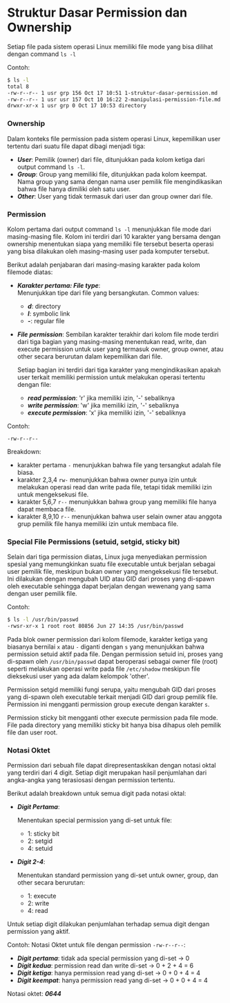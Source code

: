 # Struktur Dasar Permission dan Ownership
Setiap file pada sistem operasi Linux memiliki file mode yang bisa dilihat dengan command `ls -l`

Contoh:
```bash
$ ls -l
total 8
-rw-r--r-- 1 usr grp 156 Oct 17 10:51 1-struktur-dasar-permission.md
-rw-r--r-- 1 usr usr 157 Oct 10 16:22 2-manipulasi-permission-file.md
drwxr-xr-x 1 usr grp 0 Oct 17 10:53 directory
```
### Ownership
Dalam konteks file permission pada sistem operasi Linux, kepemilikan user tertentu dari suatu file dapat dibagi menjadi tiga:
- ***User***: Pemilik (owner) dari file, ditunjukkan pada kolom ketiga dari output command `ls -l`.
- ***Group***: Group yang memiliki file, ditunjukkan pada kolom keempat. Nama group yang sama dengan nama user pemilik file mengindikasikan bahwa file hanya dimiliki oleh satu user.
- ***Other***: User yang tidak termasuk dari user dan group owner dari file.

### Permission
Kolom pertama  dari output command `ls -l` menunjukkan file mode dari masing-masing file. Kolom ini terdiri dari 10 karakter yang bersama dengan ownership menentukan siapa yang memiliki file tersebut beserta operasi yang bisa dilakukan oleh masing-masing user pada komputer tersebut.

Berikut adalah penjabaran dari masing-masing karakter pada kolom filemode diatas:
- ***Karakter pertama: File type***:  
    Menunjukkan tipe dari file yang bersangkutan. Common values:
    - ***d***: directory
    - ***l***: symbolic link
    - ***-***: regular file

- ***File permission***:
    Sembilan karakter terakhir dari kolom file mode terdiri dari tiga bagian yang masing-masing menentukan read, write, dan execute permission untuk user yang termasuk owner, group owner, atau other secara berurutan dalam kepemilikan dari file. 

    Setiap bagian ini terdiri dari tiga karakter yang mengindikasikan apakah user terkait memiliki permission untuk melakukan operasi tertentu dengan file:
    - ***read permission***: 'r' jika memiliki izin, '-' sebaliknya
    - ***write permission***: 'w' jika memiliki izin, '-' sebaliknya
    - ***execute permission***: 'x' jika memiliki izin, '-' sebaliknya

Contoh:
```
-rw-r--r--
```
Breakdown:
- karakter pertama `-` menunjukkan bahwa file yang tersangkut adalah file biasa.
- karakter 2,3,4 `rw-` menunjukkan bahwa owner punya izin untuk melakukan operasi read dan write pada file, tetapi tidak memiliki izin untuk mengeksekusi file.
- karakter 5,6,7 `r--` menunjukkan bahwa group yang memiliki file hanya dapat membaca file.
- karakter 8,9,10 `r--` menunjukkan bahwa user selain owner atau anggota grup pemilik file hanya memiliki izin untuk membaca file.

### Special File Permissions (setuid, setgid, sticky bit)
Selain dari tiga permission diatas, Linux juga menyediakan permission spesial yang memungkinkan suatu file executable untuk berjalan sebagai user pemilik file, meskipun bukan owner yang mengeksekusi file tersebut. Ini dilakukan dengan mengubah UID atau GID dari proses yang di-spawn oleh executable sehingga dapat berjalan dengan wewenang yang sama dengan user pemilik file.

Contoh:
```bash
$ ls -l /usr/bin/passwd
-rwsr-xr-x 1 root root 80856 Jun 27 14:35 /usr/bin/passwd
```
Pada blok owner permission dari kolom filemode, karakter ketiga yang biasanya bernilai `x` atau `-` diganti dengan `s` yang menunjukkan bahwa permission setuid aktif pada file. Dengan permission setuid ini, proses yang di-spawn oleh `/usr/bin/passwd` dapat beroperasi sebagai owner file (root) seperti melakukan operasi write pada file `/etc/shadow` meskipun file dieksekusi user yang ada dalam kelompok 'other'.

Permission setgid memiliki fungi serupa, yaitu mengubah GID dari proses yang di-spawn oleh executable terkait menjadi GID dari group pemilik file. Permission ini mengganti permission group execute dengan karakter `s`.

Permission sticky bit mengganti other execute permission pada file mode. File pada directory yang memiliki sticky bit hanya bisa dihapus oleh pemilik file dan user root.
### Notasi Oktet
Permission dari sebuah file dapat direpresentaskikan dengan notasi oktal yang terdiri dari 4 digit. Setiap digit merupakan hasil penjumlahan dari angka-angka yang terasiosasi dengan permission tertentu.

Berikut adalah breakdown untuk semua digit pada notasi oktal:
- ***Digit Pertama***:

    Menentukan special permission yang di-set untuk file:
    - 1: sticky bit
    - 2: setgid
    - 4: setuid

- ***Digit 2-4***:

    Menentukan standard permission yang di-set untuk owner, group, dan other secara berurutan:
    - 1: execute
    - 2: write
    - 4: read

Untuk setiap digit dilakukan penjumlahan terhadap semua digit dengan permission yang aktif.

Contoh:
Notasi Oktet untuk file dengan permission `-rw-r--r--`:
- ***Digit pertama***: tidak ada special permission yang di-set -> 0
- ***Digit kedua***: permission read dan write di-set -> 0 + 2 + 4 = 6
- ***Digit ketiga***: hanya permission read yang di-set -> 0 + 0 + 4 = 4
- ***Digit keempat***: hanya permission read yang di-set -> 0 + 0 + 4 = 4

Notasi oktet: ***0644***
